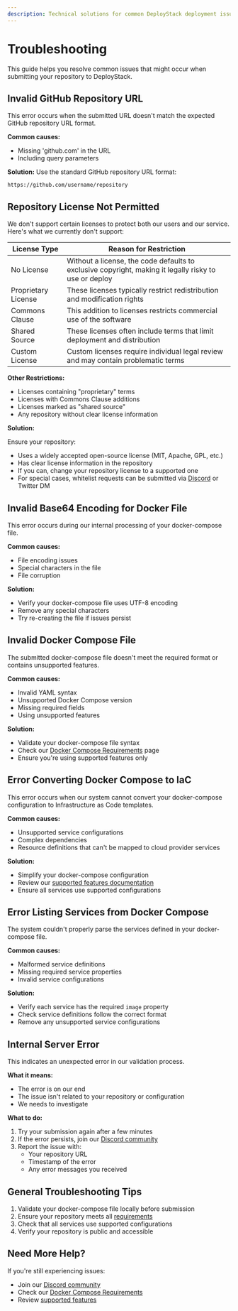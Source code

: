 ```yaml
---
description: Technical solutions for common DeployStack deployment issues. Find answers to repository submission errors, license restrictions, and Docker Compose validation problems.
---
```


# Troubleshooting

This guide helps you resolve common issues that might occur when submitting your repository to DeployStack.

## Invalid GitHub Repository URL

This error occurs when the submitted URL doesn't match the expected GitHub repository URL format.

**Common causes:**

- Missing 'github.com' in the URL
- Including query parameters

**Solution:**
Use the standard GitHub repository URL format:

```text
https://github.com/username/repository
```

## Repository License Not Permitted

We don't support certain licenses to protect both our users and our service. Here's what we currently don't support:

| License Type | Reason for Restriction |
|-------------|------------------------|
| No License | Without a license, the code defaults to exclusive copyright, making it legally risky to use or deploy |
| Proprietary License | These licenses typically restrict redistribution and modification rights |
| Commons Clause | This addition to licenses restricts commercial use of the software |
| Shared Source | These licenses often include terms that limit deployment and distribution |
| Custom License | Custom licenses require individual legal review and may contain problematic terms |

**Other Restrictions:**

- Licenses containing "proprietary" terms
- Licenses with Commons Clause additions
- Licenses marked as "shared source"
- Any repository without clear license information

**Solution:**

Ensure your repository:

- Uses a widely accepted open-source license (MIT, Apache, GPL, etc.)
- Has clear license information in the repository
- If you can, change your repository license to a supported one
- For special cases, whitelist requests can be submitted via [Discord](https://discord.gg/UjFWwByB) or Twitter DM

## Invalid Base64 Encoding for Docker File

This error occurs during our internal processing of your docker-compose file.

**Common causes:**

- File encoding issues
- Special characters in the file
- File corruption

**Solution:**

- Verify your docker-compose file uses UTF-8 encoding
- Remove any special characters
- Try re-creating the file if issues persist

## Invalid Docker Compose File

The submitted docker-compose file doesn't meet the required format or contains unsupported features.

**Common causes:**

- Invalid YAML syntax
- Unsupported Docker Compose version
- Missing required fields
- Using unsupported features

**Solution:**

- Validate your docker-compose file syntax
- Check our [Docker Compose Requirements](/docs/deploystack/docker-compose-requirements.md) page
- Ensure you're using supported features only

## Error Converting Docker Compose to IaC

This error occurs when our system cannot convert your docker-compose configuration to Infrastructure as Code templates.

**Common causes:**

- Unsupported service configurations
- Complex dependencies
- Resource definitions that can't be mapped to cloud provider services

**Solution:**

- Simplify your docker-compose configuration
- Review our [supported features documentation](/docs/docker-to-iac/supported-docker-compose-variables.md)
- Ensure all services use supported configurations

## Error Listing Services from Docker Compose

The system couldn't properly parse the services defined in your docker-compose file.

**Common causes:**

- Malformed service definitions
- Missing required service properties
- Invalid service configurations

**Solution:**

- Verify each service has the required `image` property
- Check service definitions follow the correct format
- Remove any unsupported service configurations

## Internal Server Error

This indicates an unexpected error in our validation process.

**What it means:**

- The error is on our end
- The issue isn't related to your repository or configuration
- We needs to investigate

**What to do:**

1. Try your submission again after a few minutes
2. If the error persists, join our [Discord community](https://discord.gg/UjFWwByB)
3. Report the issue with:
   - Your repository URL
   - Timestamp of the error
   - Any error messages you received

## General Troubleshooting Tips

1. Validate your docker-compose file locally before submission
2. Ensure your repository meets all [requirements](/docs/deploystack/docker-compose-requirements.md)
3. Check that all services use supported configurations
4. Verify your repository is public and accessible

## Need More Help?

If you're still experiencing issues:

- Join our [Discord community](https://discord.gg/UjFWwByB)
- Check our [Docker Compose Requirements](/docs/deploystack/docker-compose-requirements.md)
- Review [supported features](/docs/docker-to-iac/supported-docker-compose-variables.md)
